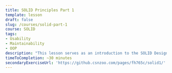 ```yaml
---
title: SOLID Principles Part 1
template: lesson
draft: false
slug: /courses/solid-part-1
course: SOLID
tags:
- Usability
- Maintainability
- OOP
description: "This lesson serves as an introduction to the SOLID Design Principles, going over when and how to implement them, in a multiple-choice quiz format. The tone is conversational: you will be guided towards why an answer is correct or incorrect as you select the different options."
timeToCompletion: ~30 minutes
secondaryExerciseUrl: 'https://github.csnzoo.com/pages/fh765c/solid1/'
---
```

